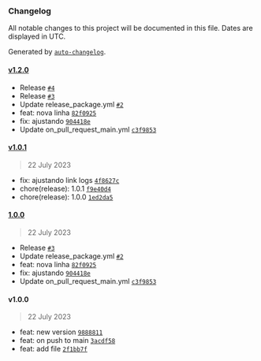 ### Changelog

All notable changes to this project will be documented in this file. Dates are displayed in UTC.

Generated by [`auto-changelog`](https://github.com/CookPete/auto-changelog).

#### [v1.2.0](https://github.com/felipe-frade/github-actions-test-2/compare/v1.0.1...v1.2.0)

- Release [`#4`](https://github.com/felipe-frade/github-actions-test-2/pull/4)
- Release [`#3`](https://github.com/felipe-frade/github-actions-test-2/pull/3)
- Update release_package.yml [`#2`](https://github.com/felipe-frade/github-actions-test-2/pull/2)
- feat: nova linha [`82f0925`](https://github.com/felipe-frade/github-actions-test-2/commit/82f0925048de2fdb36603d38b159f24f0d8f5e0a)
- fix: ajustando [`904418e`](https://github.com/felipe-frade/github-actions-test-2/commit/904418e5246170a76fab4b8bc47c39d6e32c45f5)
- Update on_pull_request_main.yml [`c3f9853`](https://github.com/felipe-frade/github-actions-test-2/commit/c3f98538d76da12169d529f904512e2c479b4566)

#### [v1.0.1](https://github.com/felipe-frade/github-actions-test-2/compare/1.0.0...v1.0.1)

> 22 July 2023

- fix: ajustando link logs [`4f8627c`](https://github.com/felipe-frade/github-actions-test-2/commit/4f8627c89a8ce3e2d82417a1168a212a714bcf98)
- chore(release): 1.0.1 [`f9e40d4`](https://github.com/felipe-frade/github-actions-test-2/commit/f9e40d48702c459660777d466455498f20b301eb)
- chore(release): 1.0.0 [`1ed2da5`](https://github.com/felipe-frade/github-actions-test-2/commit/1ed2da5473dfda0772e15d20b4d05be0715004dc)

#### [1.0.0](https://github.com/felipe-frade/github-actions-test-2/compare/v1.0.0...1.0.0)

> 22 July 2023

- Release [`#3`](https://github.com/felipe-frade/github-actions-test-2/pull/3)
- Update release_package.yml [`#2`](https://github.com/felipe-frade/github-actions-test-2/pull/2)
- feat: nova linha [`82f0925`](https://github.com/felipe-frade/github-actions-test-2/commit/82f0925048de2fdb36603d38b159f24f0d8f5e0a)
- fix: ajustando [`904418e`](https://github.com/felipe-frade/github-actions-test-2/commit/904418e5246170a76fab4b8bc47c39d6e32c45f5)
- Update on_pull_request_main.yml [`c3f9853`](https://github.com/felipe-frade/github-actions-test-2/commit/c3f98538d76da12169d529f904512e2c479b4566)

#### v1.0.0

> 22 July 2023

- feat: new version [`9888811`](https://github.com/felipe-frade/github-actions-test-2/commit/9888811d4c291f2bc2edc34421b796d301c279d5)
- feat: on push to main [`3acdf58`](https://github.com/felipe-frade/github-actions-test-2/commit/3acdf5832fc5837940af640a016e05b1a59d40cd)
- feat: add file [`2f1bb7f`](https://github.com/felipe-frade/github-actions-test-2/commit/2f1bb7ffb09c085fc74ad58e5642c6aa950cf9e9)
